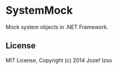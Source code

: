 # SystemMock

Mock system objects in .NET Framework.


## License

MIT License, Copyright (c) 2014 Jozef Izso
